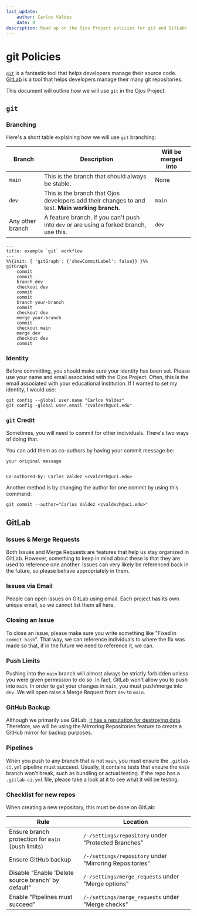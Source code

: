 ```yaml
---
last_update:
    author: Carlos Valdez
    date: 0
description: Read up on the Ojos Project policies for git and GitLab!
---
```


# git Policies

[`git`](https://git-scm.org/) is a fantastic tool that helps developers manage
their source code. [GitLab](https://about.gitlab.com/) is a tool that helps
developers manage their many git repositories.

This document will outline how we will use `git` in the Ojos Project.

## `git`

### Branching

Here's a short table explaining how we will use `git` branching:

| Branch           | Description                                                                                     | Will be merged into |
| ---------------- | ----------------------------------------------------------------------------------------------- | ------------------- |
| `main`           | This is the branch that should always be stable.                                                | None                |
| `dev`            | This is the branch that Ojos developers add their changes to and test. **Main working branch.** | `main`              |
| Any other branch | A feature branch. If you can't push into `dev` or are using a forked branch, use this.          | `dev`               |

<!-- ? This uses Mermaid syntax. Learn more here: -->
<!-- ? https://mermaid.js.org/syntax/gitgraph -->

```mermaid
---
title: example `git` workflow
---
%%{init: { 'gitGraph': {'showCommitLabel': false}} }%%
gitGraph
    commit
    commit
    branch dev
    checkout dev
    commit
    commit
    branch your-branch
    commit
    checkout dev
    merge your-branch
    commit
    checkout main
    merge dev
    checkout dev
    commit
```

### Identity

Before committing, you should make sure your identity has been set. Please use
your name and email associated with the Ojos Project. Often, this is the email
associated with your educational institution. If I wanted to set my identity, I
would use:

```shell
git config --global user.name "Carlos Valdez"
git config -global user.email "cvaldezh@uci.edu"
```

### `git` Credit

Sometimes, you will need to commit for other individuals. There's two ways of
doing that.

You can add them as co-authors by having your commit message be:

```shell
your original message


Co-authored-by: Carlos Valdez <cvaldezh@uci.edu>
```

Another method is by changing the author for one commit by using this command:

```shell
git commit --author="Carlos Valdez <cvaldezh@uci.edu>"
```

## GitLab

### Issues & Merge Requests

Both Issues and Merge Requests are features that help us stay organized in
GitLab. However, something to keep in mind about these is that they are used to
reference one another. Issues can very likely be referenced back in the future,
so please behave appropriately in them.

### Issues via Email

People can open issues on GitLab using email. Each project has its own unique
email, so we cannot list them all here.

### Closing an Issue

To close an issue, please make sure you write something like "Fixed in
`commit hash`". That way, we can reference individuals to where the fix was made
so that, if in the future we need to reference it, we can.

### Push Limits

Pushing into the `main` branch will almost always be strictly forbidden unless
you were given permission to do so. In fact, GitLab won't allow you to push into
`main`. In order to get your changes in `main`, you must push/merge into `dev`.
We will open raise a Merge Request from `dev` to `main`.

### GitHub Backup

Although we primarily use GitLab,
[it has a reputation for destroying data](https://www.youtube.com/watch?v=tLdRBsuvVKc).
Therefore, we will be using the Mirroring Repositories feature to create a
GitHub mirror for backup purposes.

### Pipelines

When you push to any branch that is not `main`, you must ensure the
`.gitlab-ci.yml` pipeline must succeed. Usually, it contains tests that ensure
the `main` branch won't break, such as bundling or actual testing. If the repo
has a `.gitlab-ci.yml` file, please take a look at it to see what it will be
testing.

### Checklist for new repos

When creating a new repository, this must be done on GitLab:

| Rule                                               | Location                                                |
| -------------------------------------------------- | ------------------------------------------------------- |
| Ensure branch protection for `main` (push limits)  | `/-/settings/repository` under "Protected Branches"     |
| Ensure GitHub backup                               | `/-/settings/repository` under "Mirroring Repositories" |
| Disable "Enable 'Delete source branch' by default" | `/-/settings/merge_requests` under "Merge options"      |
| Enable "Pipelines must succeed"                    | `/-/settings/merge_requests` under "Merge checks"       |
